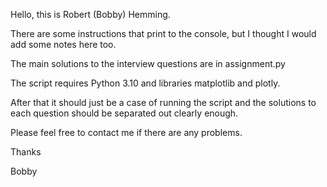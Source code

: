 Hello, this is Robert (Bobby) Hemming.

There are some instructions that print to the console, but I thought I would add some notes here too.

The main solutions to the interview questions are in assignment.py

The script requires Python 3.10 and libraries matplotlib and plotly.

After that it should just be a case of running the script and the solutions to each question should be separated out clearly enough.

Please feel free to contact me if there are any problems.

Thanks

Bobby

